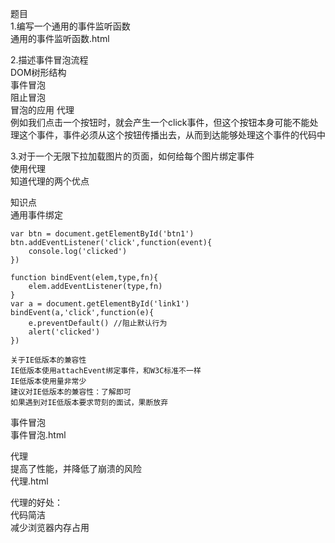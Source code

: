 题目  
1.编写一个通用的事件监听函数  
通用的事件监听函数.html  

2.描述事件冒泡流程  
DOM树形结构  
事件冒泡  
阻止冒泡  
冒泡的应用 代理  
例如我们点击一个按钮时，就会产生一个click事件，但这个按钮本身可能不能处理这个事件，事件必须从这个按钮传播出去，从而到达能够处理这个事件的代码中

3.对于一个无限下拉加载图片的页面，如何给每个图片绑定事件  
使用代理  
知道代理的两个优点  

知识点  
通用事件绑定  
```
var btn = document.getElementById('btn1')
btn.addEventListener('click',function(event){
    console.log('clicked')
})

function bindEvent(elem,type,fn){
    elem.addEventListener(type,fn)
}
var a = document.getElementById('link1')
bindEvent(a,'click',function(e){
    e.preventDefault() //阻止默认行为
    alert('clicked')
})

关于IE低版本的兼容性  
IE低版本使用attachEvent绑定事件，和W3C标准不一样
IE低版本使用量非常少
建议对IE低版本的兼容性：了解即可
如果遇到对IE低版本要求苛刻的面试，果断放弃
```
事件冒泡  
事件冒泡.html 

代理  
提高了性能，并降低了崩溃的风险  
代理.html  

代理的好处：  
代码简洁  
减少浏览器内存占用  
